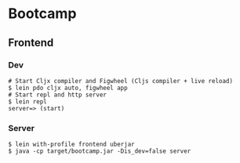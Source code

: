 # Bootcamp

## Frontend

### Dev
```
# Start Cljx compiler and Figwheel (Cljs compiler + live reload)
$ lein pdo cljx auto, figwheel app
# Start repl and http server
$ lein repl
server=> (start)
```

### Server
```
$ lein with-profile frontend uberjar
$ java -cp target/bootcamp.jar -Dis_dev=false server
```
